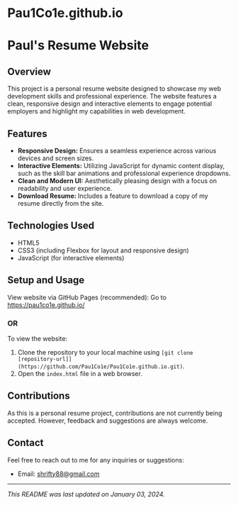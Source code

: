 # Pau1Co1e.github.io
# Paul's Resume Website

## Overview
This project is a personal resume website designed to showcase my web development skills and professional experience. The website features a clean, responsive design and interactive elements to engage potential employers and highlight my capabilities in web development.

## Features
- **Responsive Design:** Ensures a seamless experience across various devices and screen sizes.
- **Interactive Elements:** Utilizing JavaScript for dynamic content display, such as the skill bar animations and professional experience dropdowns.
- **Clean and Modern UI:** Aesthetically pleasing design with a focus on readability and user experience.
- **Download Resume:** Includes a feature to download a copy of my resume directly from the site.

## Technologies Used
- HTML5
- CSS3 (including Flexbox for layout and responsive design)
- JavaScript (for interactive elements)

## Setup and Usage
View website via GitHub Pages (recommended): Go to https://pau1co1e.github.io/

### OR 

To view the website:
1. Clone the repository to your local machine using `[git clone [repository-url]](https://github.com/Pau1Co1e/Pau1Co1e.github.io.git)`.
2. Open the `index.html` file in a web browser.

## Contributions
As this is a personal resume project, contributions are not currently being accepted. However, feedback and suggestions are always welcome.

## Contact
Feel free to reach out to me for any inquiries or suggestions:
- Email: [shrifty88@gmail.com](mailto:shrifty88@gmail.com)

---

*This README was last updated on January 03, 2024.*

